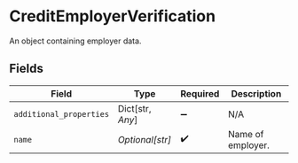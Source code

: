 # CreditEmployerVerification

An object containing employer data.


## Fields

| Field                   | Type                    | Required                | Description             |
| ----------------------- | ----------------------- | ----------------------- | ----------------------- |
| `additional_properties` | Dict[str, *Any*]        | :heavy_minus_sign:      | N/A                     |
| `name`                  | *Optional[str]*         | :heavy_check_mark:      | Name of employer.       |